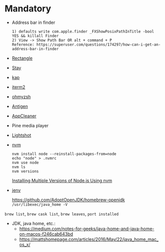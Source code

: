 # Mandatory

- Address bar in finder
  
  ```plaintext
  1) defaults write com.apple.finder _FXShowPosixPathInTitle -bool YES && killall Finder
  2) View -> Show Path Bar OR alt + command + P
  Reference: https://superuser.com/questions/174297/how-can-i-get-an-address-bar-in-finder
  ```

- [Rectangle](https://github.com/rxhanson/Rectangle)
- [Stay](https://cordlessdog.com/stay/)
- [kap](https://getkap.co)
- [iterm2](https://iterm2.com/)
- [ohmyzsh](https://github.com/ohmyzsh/ohmyzsh)
- [Antigen](https://github.com/zsh-users/antigen)
- [AppCleaner](http://freemacsoft.net/appcleaner/)
- Pine media player
- [Lightshot](https://app.prntscr.com/en/index.html)
- [nvm](https://github.com/nvm-sh/nvm)
  
  ```shell
  nvm install node --reinstall-packages-from=node
  echo "node" > .nvmrc
  nvm use node
  nvm ls
  nvm versions
  ```

  [Installing Multiple Versions of Node.js Using nvm](https://www.sitepoint.com/quick-tip-multiple-versions-node-nvm/)

- [jenv](https://github.com/jenv/jenv)

  <https://github.com/AdoptOpenJDK/homebrew-openjdk>
  `/usr/libexec/java_home -V`

`brew list`, `brew cask list`, `brew leaves`, `port installed`

- JDK, java home, etc.:
  - <https://medium.com/notes-for-geeks/java-home-and-java-home-on-macos-f246cab643bd>
  - <https://mattshomepage.com/articles/2016/May/22/java_home_mac_os_x/>

